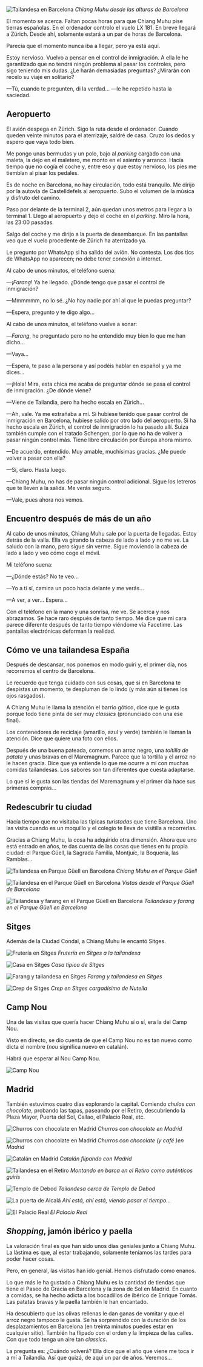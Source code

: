 ![Tailandesa en Barcelona](https://lh3.googleusercontent.com/fy7gLQVPNGBKZuySnuKpw0_UX6Oz3beKuk-MJ5s9MZV9SqnvjuDibRSx0SPNILHG-08lhfu8fpBnuO11YwbNFlddli_Wt_pX0Xom0b0M_h2YXdneyIpjTPvZ-9dPXcHauHH2ANiO3nj5ktjIqiQ1LV2brawvCIk_HR6P-g75c4aHFDCiDcyL8AmTzc5QRojk_ilO4Vu1X6BB9S9puSDHGraXlaXGR5vNJZvdG5X-p9RZ28qBGdr-DOu5V6QDEoWWOPVBPbzh07mH0pmSUmHhcn2C9zZNQEDdI7k_VUGOzF5Jm4th7gEYXIkhLZiA8lPQsRd98WAsw1efeUNShPRstQBW9Y4OVlOv3WcN8aEK2ATYHFgUfOAntRLq1_PCaZl-MrTU8PUXq8bJfwbgO8xNpO_L1mSE7HnRHLQ8cjUkK8l-zxmnSXfsAGqpvxtG3okzbNH7hhzuAgjajW38APqqkwSflTR3aXwHHH98Jw_zDEC2Dr1IPBBwxWi022R4haG1kq2oWFWc6NdQ3SbJljvCwy9DEcIGT2h4cX0ocbXc4KmF4Fwwvo4u9SbIEEc5-k-v3M2jYW10tGnTOhovnu2ZtoZtvCZhAzax_oVTjvK4F63ixGoLqOkJ7uBP0D7TA4IPNcVnQVPmuU2Iz4CzTDPeVz9SWbkVHvgYz2aT8a2p-UuSebZp5O-gWSuFVw=w938-h623-no)
*Chiang Muhu desde las alturas de Barcelona*

El momento se acerca. Faltan pocas horas para que Chiang Muhu pise tierras españolas. En el ordenador controlo el vuelo LX 181. En breve llegará a Zürich. Desde ahí, solamente estará a un par de horas de Barcelona.

Parecía que el momento nunca iba a llegar, pero ya está aquí.

Estoy nervioso. Vuelvo a pensar en el control de inmigración. A ella le he garantizado que no tendrá ningún problema al pasar los controles, pero sigo teniendo mis dudas. ¿Le harán demasiadas preguntas? ¿Mirarán con recelo su viaje en solitario?

—Tú, cuando te pregunten, di la verdad... —le he repetido hasta la saciedad.

## Aeropuerto

El avión despega en Zürich. Sigo la ruta desde el ordenador. Cuando queden veinte minutos para el aterrizaje, saldré de casa. Cruzo los dedos y espero que vaya todo bien.

Me pongo unas bermudas y un polo, bajo al *parking* cargado con una maleta, la dejo en el maletero, me monto en el asiento y arranco. Hacía tiempo que no cogía el coche y, entre eso y que estoy nervioso, los pies me tiemblan al pisar los pedales.

Es de noche en Barcelona, no hay circulación, todo está tranquilo. Me dirijo por la autovía de Castelldefels al aeropuerto. Subo el volumen de la música y disfruto del camino.

Paso por delante de la terminal 2, aún quedan unos metros para llegar a la terminal 1. Llego al aeropuerto y dejo el coche en el *parking*. Miro la hora, las 23:00 pasadas.

Salgo del coche y me dirijo a la puerta de desembarque. En las pantallas veo que el vuelo procedente de Zürich ha aterrizado ya. 

Le pregunto por WhatsApp si ha salido del avión. No contesta. Los dos tics de WhatsApp no aparecen; no debe tener conexión a internet.

Al cabo de unos minutos, el teléfono suena: 

—¡*Farang*! Ya he llegado. ¿Dónde tengo que pasar el control de inmigración?

—Mmmmmm, no lo sé. ¿No hay nadie por ahí al que le puedas preguntar?

—Espera, pregunto y te digo algo...

Al cabo de unos minutos, el teléfono vuelve a sonar:

—*Farang*, he preguntado pero no he entendido muy bien lo que me han dicho...

—Vaya...

—Espera, te paso a la persona y así podéis hablar en español y ya me dices...

—¡Hola! Mira, esta chica me acaba de preguntar dónde se pasa el control de inmigración. ¿De dónde viene?

—Viene de Tailandia, pero ha hecho escala en Zürich...

—Ah, vale. Ya me extrañaba a mí. Si hubiese tenido que pasar control de inmigración en Barcelona, hubiese salido por otro lado del aeropuerto. Si ha hecho escala en Zürich, el control de inmigración lo ha pasado allí. Suiza también cumple con el tratado Schengen, por lo que no ha de volver a pasar ningún control más. Tiene libre circulación por Europa ahora mismo.

—De acuerdo, entendido. Muy amable, muchísimas gracias. ¿Me puede volver a pasar con ella?

—Sí, claro. Hasta luego.

—Chiang Muhu, no has de pasar ningún control adicional. Sigue los letreros que te lleven a la salida. Me verás seguro. 

—Vale, pues ahora nos vemos.


## Encuentro después de más de un año

Al cabo de unos minutos, Chiang Muhu sale por la puerta de llegadas. Estoy detrás de la valla. Ella va girando la cabeza de lado a lado y no me ve. La saludo con la mano, pero sigue sin verme. Sigue moviendo la cabeza de lado a lado y veo cómo coge el móvil.

Mi teléfono suena:

—¿Dónde estás? No te veo...

—Yo a ti sí, camina un poco hacia delante y me verás...

—A ver, a ver... Espera...

Con el teléfono en la mano y una sonrisa, me ve. Se acerca y nos abrazamos. Se hace raro después de tanto tiempo. Me dice que mi cara parece diferente después de tanto tiempo viéndome vía Facetime. Las pantallas electrónicas deforman la realidad.

## Cómo ve una tailandesa España

Después de descansar, nos ponemos en modo guiri y, el primer día, nos recorremos el centro de Barcelona.

Le recuerdo que tenga cuidado con sus cosas, que si en Barcelona te despistas un momento, te despluman de lo lindo (y más aún si tienes los ojos rasgados).

A Chiang Muhu le llama la atención el barrio gótico, dice que le gusta porque todo tiene pinta de ser muy *classics* (pronunciado con una ese final). 

Los contenedores de reciclaje (amarillo, azul y verde) también le llaman la atención. Dice que quiere una foto con ellos. 

Después de una buena pateada, comemos un arroz negro, una *toltilla de patata* y unas bravas en el Maremagnum. Parece que la tortilla y el arroz no le hacen gracia. Dice que ya entiende lo que me ocurre a mí con muchas comidas tailandesas. Los sabores son tan diferentes que cuesta adaptarse. 

Lo que sí le gusta son las tiendas del Maremagnum y el primer día hace sus primeras compras...

## Redescubrir tu ciudad

Hacía tiempo que no visitaba las típicas *turistadas* que tiene Barcelona. Uno las visita cuando es un moquillo y el colegio te lleva de visitilla a recorrerlas.

Gracias a Chiang Muhu, la cosa ha adquirido otra dimensión. Ahora que uno está entrado en años, te das cuenta de las cosas que tienes en tu propia ciudad: el Parque Güell, la Sagrada Familia, Montjuïc, la Boquería, las Ramblas...

![Tailandesa en Parque Güell en Barcelona](https://lh3.googleusercontent.com/2uxt7vW9Vz07h1Le7W8Uzltrc9uxvh1TpIZkWl-jJxVwO63lyQprAx-VSyYGl9rHFRatRa-7-mxpgXNoZZoSLyUXB0hF0hhJeDkCiduOta62YoI1jDSzmPsrg7GvSuGIn0EKujnazu9UQIPft9uDSchup1aod1FDyMrtVXU2N7-w-MqA2jb-JWZ15pw5AExIJcQEmpSmUctnsegeRVTU4RjYC6PB9RkWZ8jOhdX7L3UrA9eLcaGts1ulPrDfxKkduPWP4oA4sbQqzVp0cBjAI52EOY0qb7CAkQQ358eCKXx-kRwtdGcia0lQOoWuUqB79Ro5IOmdMm8-N9iiE91YEwfYdNmPHBPG8_hltcdEGpRXWvafLCg3v_OeEFDNMtWK_SS_Xc_UCQUOHli9ugmBSrYSNHCrWMEUu7r3QHhEmmsZ2mxBnpegz-mBnBJovcO3u7qC_x0elIRvM8JMhTLBNwy9czLVrR_LvFTWWNK_483uIKAUWrffrF58YEIG6bMHOJ2DouKKPEmHqRYZ_IaqybqaSbgrCVuSTE_0UnEeXI_AfpCmrndEEQMwf2WDqK8HKJ1qCL2QE4LZq7WcZ3_4kNcKhNz8ZpK2GbrO8bQsPAxTatLvGMNuJwKO0nAy5SpfPoKtQtuaIIts0IRF7T-8F4vDsThsSjvQH0fV-8pUEA9FufDAegRH89d2Kw=w800-no)
*Chiang Muhu en el Parque Güell*

![Tailandesa en el Parque Güell en Barcelona](https://lh3.googleusercontent.com/940riueA9CY59p8zaEv_tr1-8oBlkf5aQDHhbFsBhaIw-6NP1jDSuATrNEUOiLV1dhuVD-hTo4PgS0C5Sq_YZAzUInhgUXOxapVEb4h0cMMjQz6qieZ2N8x4LjMHxNo0hIdfsQ6ZfBo4WoTZnR47KpIOEkVwR1cEdLEVgi1o4AFOk0vQeG68mmQd7hCrQMc_lRUd3mAPtfr1XgOrvbhbaz2lReKE8kLee4D0EJLq-4r9IQSrHcZVujeJCdQao_Lm5j440b3GrI7Q2m2i_sBosF8uEy42JUS8lukds7afPAQtxApZyQbDv7hNp-LYMowpUMxyw8_lU27caNFVbBWgtNmYGn5_hSuqsH6kC_uvy-vIKk3UuptSPYvI94_Ehr4TNTttXs6vwOIfuwrTF5T1V-2rVVT_3OHqfOWB6z0sV0JIAaNfdttTjZBDQCPrXKiVeZ6_x_ALm3zmiaEaj9Gvp8uVdVrk5OblOC2BAlTNjXpJ4dP1mSXxGxjXgG-dUACR1MxxgbN3NDIvLcWy_Vm7JUviP6Almcy8wfuZZViQKI8xhNaSu2R7PqJGL2RX_aAPTQu0et7KeW1XMToUbA0GWvJYU9hFK3-zAWheQcgSA6vVRT06yynd2pozO_u6cT4TRj5mitw3HZd9FvR-rVEnyPhH4wI6BCCu-RNrcHDXWXXTKThud2sUq2O1pA=w800-no)
*Vistas desde el Parque Güell de Barcelona*

![Tailandesa y farang en el Parque Güell en Barcelona](https://lh3.googleusercontent.com/Na-D8VMmaqnFXGdM0RVZelhXkVgPJKEQEEjBYJn_pMM9cyZXsvehSvtHk6vVVRIj4_KiHN87ADmUlTH21gK_iKSZJZkvahAZsyriJ3D31d28QtRwxcdPyDj0DMQrqacxtaHr3DcnkqHeIdN_N0OAK529YG1yj9KYCeip133ibFealcre7AjmljHkhzlxvsD-YcXYDPICGsauVnda3nFVSEvo403y6TddHaV_K42xPipCIlA861DEBrTA1t5ZRmoh5f8rfghZpPusBN3QdAJwOaJ5nh3mW2ZBvrfYsD3blFWKH3k01FjG1vcCjIWfzaMU20XLwp_uHZdrCLcDZfQagjOvmyFqmYvJWFrRP94EfPS2WQLt00b37NT65DmLbPa36EXkT_GLqFC0MGYHOxWEb3hD_IVMufPnMD78iCSfKumqv-AyIBW0tMuyp98ZdpaPXMdSEK0y1Ety4THtLp0DJjGC5tpUz-cL7Jkvg3RX-H52_tZqDy91yn6pJ-1na_G7mo69tPm2mXGHotlEbRosPdbj06NN4iRjUPqbqZciaT8TrqXg0JHL34XUlsBZURB1rlhj_CToYkydpNpS2E1Q1d3tw3fBg9ESKuaRKIcEJdBNPyzfNu4bsn7zhgryiaw9cbjsKDBPPenVlC9ewnxQRXrIWmfT9mYOJh9VvhWDjzg15F4ylYR6xfa9eg=w800-no)
*Tailandesa y farang en el Parque Güell en Barcelona*

## Sitges

Además de la Ciudad Condal, a Chiang Muhu le encantó Sitges. 

![Frutería en Sitges](https://lh3.googleusercontent.com/MzMymQrKd9RmKBWXw93MiHntFTG15QNSTCxL19L7bLqGuiRYIht3LO1xLu6O8KVh6kiGQzF6sServnFDn3TPu6F0YiFhFkotb43f0MlZF7LtbDUI9IbIsNJdC1lDYoScvf3a-KbHD1KeQo9KPRGITctGKYhk7AsUEI0UJRcKMhZ79vnAPjiy1_pmtPgtUwiAML50m_tcGn-myundOMmL2sFLASWKk1nDDEZ4jdK1njPg5uq4LI8owI5zHO7MpItdoAEHTUDoIbQPkXMQlmvGPx9cczv0leqyk56GjdIbC3gjSZD2IkcbDNVanQAzYLjwaQwD9SkCyP-xQubMP7nV9mqksVJx1u-DejVXDD8IJqCnGlk9CnprK4fIokDRHud8ivcFNR1W4U_miTSKcYW-zpVMsa5qDJS8yXPybW3ApAt4wywQN_XaVn60MhBsuk8LqQLH_NK0-jE_n7A4EKGeZD-Hcp6bJSFlw7S6ZIE4LQmsgwzZ3TQ5onFEG1YA22eH3tMg0QqREQ2xtRkSNiG5s93S0kn8INzA7JDfCRpy0bsS9VlRcAOUWC_9Mh5ufcRzaCITnnAAm--ugF5oJPFd3AK1MramOTGKgD3eJiqYmGLJsDpoMUmIDejMWsvwFay-22uAx4rWJQVWggFNeZVHmxJwutcOzDnHJ0hg0ntV0a4Je7GHfc78ow2z8w=w800-no)
*Frutería en Sitges a la tailandesa*

![Casa en Sitges](https://lh3.googleusercontent.com/wVBlQw3_NeU67DUxQgNYT_uMfpWDEgyoRu7mqT26rOLENMBSsm2-nDhKq5AdNMf0dMPBcm4MOnaRzLAWE-WunTbkMyyikxwfsZqEIwgq7FkM5RlNFygAt8QadRZa-_o9zSNNvd5LS2a9Zz18UZOKz2v_ari8T6u0Q6MnVdiuDxTHMnfpKSoTR_dGlnRnx96N5juLgZA51HVoS1rn99GGKW3YHp6HWZ-KFvbcWZquVgOa8NLtYp6hNL4RK7WRw0v7EnOA7LTqMHD2w1zIpiDoNbfPBLMW987sUV1E71yFEhnVi66p3qBuG8rEmlWSuMcqK-PjtzLm9E8m1tmPYIytgPJV7o4e8xEpj1frBbPYWvlhSWWNpt_YVKI2Jf5UD3bM4UiBxNc__oOhcETjCXz7LBvJcux3x1yB9vwbi9Q_wM9akn2repKe-yu6D7zARSwpfmpPjsHKVCmMyqVeSBY59-48puYB5qY2xdb5mJcKieaJGvqG7BH-Pe5DDHCOnspfiG6Vn_Y4Z91ruY2vjU8HHFXRgiKyImaTIMnN-4VK6bMLboyZhywcKhkCIa4NetzAamGOWgPi0Kmc4XB9EL_BxGhJT3GpTJtf2ZLOlZ9vToEl8ptV7qU0My-YoyA9dJEopJNgu9NN7M_tRFETdAT4uUZwFYs32g4iwtSV2o4phj2XcYBUbfd0E8CctA=w800-no)
*Casa típica de Sitges*

![Farang y tailandesa en Sitges](https://lh3.googleusercontent.com/4ruEKXo32uibBjt5nw4lnER0f3IE1zfrTnHde2vehOBuSQOZQdQBM0f6g00HllQSeP4nQZ5P3g9r1h1pU6xiQbuL4LlnjNx1wMt9uvrlHIOyAvXzAQ9XigDFxOMk4M9fP8C6Ksa2TTK-y4JugeSVoGlM7EXldYUvz985dZ_-wMQnDT_JakDi7avgD1ewlVV_5TNL1KmLVZjd8jwbPWfAhPgeTHUQmqQoKEt4J2Y7Jc5o2gtQZxj3__W-XIXLxe3WbAz77Lo6E5aJmab84KsxK3uk5C2NY6XUetrxmsl0C9sUTK__B7NaTPwnMyh63Xct_5kZ2BLyom0Qgo8BGcP8ZwU9AbUaLfg3YLIR0BXpczqNICqv6x86ey5Nb_Ah6hxVYOfXkaSMxpTv51Yxp_-8YwrPl95ioeuv4EISEP3i0RGDp3GsA1WUxtvY470Gz_iVlyYLaK8-yv9Gg_3OOmgCXeIbqJiwONG4OMXQPLgLXzMUEgNs6nMSPK4Loa6HTLqkOm12pQpcbDUIsn8HdcWMv3i9uCCT4wqLwYc-_J_OaDkS37mWn4_rzZtg4nswX3pbt_ZaGPluW1GQy5DOYOGxq1N1HLJ6oeCBTtMfvT6JoArFkTJjuY5ihCFHwYBSK8eVGIrQmzomDWxmlI8wAYlURVHdmghUhLdstm4fHtvMsNQyWj_TbQsW7RBqFQ=w800-no)
*Farang y tailandesa en Sitges*

![Crep de Sitges](https://lh3.googleusercontent.com/aODwqrXZsv3thYOytl9lKclXQz15IQxZYqxrmHKzDhGEZrnWzBS8Al4ieh-Nj0W-sYwNTWuRxR-AJf6Mo0hnGf4-Ib1CydNdnSGbM26AzANqBhswpI4C6hjqrfAvcyjsVhzAsMeYLX-dnFFU54YrkERWeMZI1XDv1R-YgPqwIXDGARxrool_nF1YiwKGmFJIas9427hM3HJPwFNhjpLWRWo5TKRkFMC7WV5gQcHdkN7AylVYMqEuEszXTEH_7-keT_Hn1M0I7SJzwwxpmDK5-4QEvg4QYWU3yiLvLWymyUD4evDoclXC8PJaW4KwOqlIpP8Hdks1PIoOS2tI-d_tMXPRbmhpazfJlFFEHnF7c7Bpq0RIT4sxISbeKD-Mttz88ORiMcWe790MRx6Xaprx2ahnxcFR3hyI-lpH_GMdFxUcsSiacDzdeBVSTrKtAD996EQRh4VNUOaeVZaGbmpFDbLmNB-8Ng_6AGMqMvhi4-fJdhcqGPW6BcQNL8mubtODnnW5v_BjLKy0cfFGXiJCTWIe0B11mGK4isubD-gPZJFcj-yrUsQzvj0gHQy1YepqvmbyvVQM8A0o2EplHXCvgfD0jVBYjzI5fZXkJkX-Xp5EZAwUEufd36So_BzMut6reKstjgDSm0r_hLuzvCV9YzaBYXA7QryjfmlMNz2vUUFM7GK0L5YJMLhw8w=w800-no)
*Crep en Sitges cargadísimo de Nutella*

## Camp Nou

Una de las visitas que quería hacer Chiang Muhu sí o sí, era la del Camp Nou.  

Visto en directo, se dio cuenta de que el Camp Nou no es tan nuevo como dicta el nombre (*nou* significa nuevo en catalán).

Habrá que esperar al Nou Camp Nou. 

![Camp Nou](https://lh3.googleusercontent.com/-wqgqUEVjJucWZMbZzJGeT0IM1jiOXjfJwcjCBnZqoy8aENeOwyXppQzEJ9r4ANaEbga2cwul5gYBglf3mmpzgdBC7wTKcENY7vqfvX-94X2BiL3vIWU_pD6mNtRmee5sAIAlanAJ_f0H3B3PPlcTnCbwYFRdPqEbIW2xGh0PXWJJdPbVlQImY8pfasad3BWVFgsuMc0jdI55Udn90UTl0zIwbI-ZTD3H5oAS5XBBrBX2hzaZRLVBjD7UriDdV2QMUhiUsEW_Hf3RNNDj3W1myESf2erLQKde7AzwSnWIrKcOZsV_NXiuq1Dx2hW8yKXAgw1SVYDya-OpBAhWsdrGTm0JAA3npX-n9e7h1DDCG6rf42iTIuGgbzentflZhETWEys4oB6-n0P-JL0Rfwsu1PG1T6JnFrVQnH6uE_pFJLkpaT_0T0sOlsQLa65e-4440ZSUJlt_QtChXOcWbR1zBX0ck37ogEskUkY6EVKWvCtWwhVwx5BgYdAewibV7p7b_Qb1ijoj-AmYtmuO17bhG3fBkCPD7NbavVKnsf55pAjxtnMB5b5FjjvstC1X5t6EQF8fGY1T_UXxxPqVhydIZIqrGNXvTmC39vwPjTOE6mVM2cUIlGXluBVxcpTPW0iJCJrzKTDDL2fGQB8EBHWTdKrUWPSwlFRHW3dDyp0kHhTo7aYM6tzGPGV1w=w800-no)

## Madrid

También estuvimos cuatro días explorando la capital. Comiendo *chulos con chocolate*, probando las tapas, paseando por el Retiro, descubriendo la Plaza Mayor, Puerta del Sol, Callao, el Palacio Real, etc.

![Churros con chocolate en Madrid](https://lh3.googleusercontent.com/26yIh5UCP5Zq1GNgkbhRDO-dQIRWecXLjjd791AMLO3zqgXsu-PgvhO482jUhxGTiCto0eVMKRerpxVronBR6Um-duhQAi3co2MPjnoT43fbdpYU7LJn703FVhXCuBY0BMMod5T2Hfr_ENgcZ1ph_JpNkIzm3rpWXKpIt_KPU7zQ5VkhJ0CaOp7Qxg5rmTpkLdxNQAb2J2qMZGCFHPsvZKbEJvbvEbemhEHRzQjKx1S5mizQafRJuX7KCGZLsXFWqMIgktumcOr6PvHfLugwXNxZmJysFyNBUGwHRWrUfzx_LSdMwNk3RDMLSzqq18cVBgzbhVpwhOS7SJrgmp7aHqn4LcfFpmVAMo-pLMGbCNIdzWtta_1ppboWKW1UBYc7NmBVbhxPkaiBE65av9Jhw4pz46V-0kzu3mj-197x50tWC3HdCQpMTbY7KevMwcfvMHz6syLgtDommx3SYMXoG_dck0Q88pRK1aX31uTo0-paEebQDkAA1geL8kdTF4ggejemBCQse4bCxb5aw3EyCGmvNz82EEO8M92UBnranHz3Lp6OO88ExjcfsKKUlFjXL_bzOhiL4jr0SnZeJoJpld40k3esbIvGALUKjznQ0316-6nhbJu_TZoTYsW-i77katbEh1GSI81DUOpkvaGj3RDHYCpqvKG5SM9io29j9mrxw4UvbxGEOI9T0A=w800-no)
*Churros con chocolate en Madrid*

![Churros con chocolate en Madrid](https://lh3.googleusercontent.com/mCjGXuSBgsUJxjCoJJVu3C456QJZ0HqojBLJ0SMGgitYU2Cr5r3yqPVlqns8Qs6E32LewOtMAGLW-L2xb_AO1S48YkY5LW6SlmuC0YWCi6ZgrvUQZSe6VIwtTKUzRmuFAQSTumEOuPI4asSWFbjDdgIiUbWL8ekDhiVA7yi4DjTQyPo1Nl9mH2CQO4yv2f3br0z5ABrB_miqiw5Fb4WTjY5U0s9L4XY4YYYlOpnB04RuoI9YrfCbzUM3rq2QWW4pf95zM0WOCRIbkh1EiCZSA8JsmYERB9CWgf7bcP3R_jP-veHMb7d4pTEw-24XQJonIOmyr1NUgcJmyED2plaq6DJ7eMzYYj8rluRYuRlupcZrYDSWLZqEj4YFjxsB7sNaI9bgtydMa4thtzXrCM3JWcsqA-6ztLogkeRD20gHKtuU93Typ6zfPWr5WECyphWcmG_2AmkZlxXCkJKdwxRPA1E-2qILJsyzReLhGsZcF0lRzXvz6bh2zYJLiYyODiQtm3grPJyOpvGViPsUhk-AzgU6gO3UM7M1aQ4crOKWTN_-QQLWFoubHWwtaWrGkmRsGf-ynvmSk54pPey09n7rppElCb9tuiV50yZMmGNQlHBXf6hb-We_DZQHissq1G9HZtAXVk_NWQ648kQ_Y8mr5YDtj0_aI5X--C6ZDJaKCAfwIZzJYZm97YMWUg=w800-no)
*Churros con chocolate (y café )en Madrid*

![Catalán en Madrid](https://lh3.googleusercontent.com/LK4ATFkm93jRxEMYNn507mjqxD0TuekbY72DlDr-CLyD0JAdhSwPg4jhQGL5X4gKPTdR8OpLQNB28A6PEc7C0mYK8BCJQcbMOg9suqdZs_PE_yUIBr0uXl5IkDh3i65O_GQzGFZG1ULfjKJjqrzO4iQ4AxnN4vGtBzEn0CbgojR57L2ZG6PKEAdSxTF5HnWNPUR3BthefmQeNNpK2SmSdRyGWhIS7IGtI8UcoQcUUlPHJlQwPqQNTWT8I-vpFRPadWLkM9GG303EMd216E084XohpNP1bR9Gbl0Kzv_C49aDKJkGmx7MPITWfrQ0-iQ5AK8rDRc3CYV8IJW6X6iBEZp4h4CJaEXR420-W6YiQY-qCFKlVqQRStLPWFtEpKSAAeGcXw69EXx6i5Zg1lQkd8OMKUfBKdPx5Id8ejetSGSq2H6pDcp_DIQpDltBUKFzBF4L47yIo75K4_1T8uZrRrrf332mG6kW8a6cvE3yHYqt0LZHWAs5DZwpa5G3p7214ikYwBya7WrdNz_uV9WoKyG1a3mszwTTfMhxfvii8yx9EdQW59T8mlzW6eHktF0Ov6E8S_HMp66o5ZCY__VfauvJGM-2N_QbIWwhV-1A9Yv_ENgSv8Gog2mGnayWVN7EF7bg662325q_9JqYVdUz8WmEAVtpCFmzneZXgNFIK5VjFVjkWLFHhDp_Hg=w800-no)
*Catalán flipando con Madrid*

![Tailandesa en el Retiro](https://lh3.googleusercontent.com/LJtMXaa1qWaeumr0k-ugUCPGKbV2jBxMvD0ykqia4An2gyVLGFJ09QzIr6h_v9H73mg1-Yjw3SscQp_ZVEGK5ymP4WtqiHat2M1ASPqpuS8UmHQLc7YjOfM4dXg7E_qSPFRP83VAr_9huBgw5zC0dBL6IibPq0VGsdYvimvrKbAa1OI_9Pripene3fFGkChKO7WJaWn-NZ5ELBRVJejy2Pp8x7fYER1374nlkalyaeyS98Pttag3x3AjcZPxrVG7axZmd2pepGeP7rnxHcAeAKuo1YXe4kqtSlpMA56JqQFXZiT1flEAKHOIgjmd1nHAsPQ1U4xoSxfw3RzefFPJaXgKpg4etfAgFipxUd5_xs48-S_RppkeJqpbOQz64SBvd81uB9nbsuzZjdhLic-NjR-MJpB7odcW_8B6fc8FsO2118HYU5VWpur5gM9Cpe_SqYGhs27xJp-UBpLAzWA5MV92KVtGjcogzho8JTeR41ZjzFQaDvN1IJVpphpa4yFMlPGjZfoUmSyxjS-i2qonS-tBhAzT-ShTRLk81vWpIsU3-qW5nlccFiT1_qI8PG726ua0BDIRAh_oH7kdfjlIw9Gng7YmROKdYBWqBZbqqsBgrjKHXOt0VBIGATRXXY432AZ3nddp9j-Ry5uY-845-wv6W1fbTNiKQsksj-J6mWlhNZpmV_NQRH-mJQ=w800-no)
*Montando en barca en el Retiro como auténticos guiris*

![Templo de Debod](https://lh3.googleusercontent.com/ofBqlZzsH7DDJGXbkh6OC-gYPjelE10EYth_LiNDF3O2SsWRQ3AzLrxLY2YtXov3DnmEUJdpF9Mn0513E9eqkFl2awGLw5at8FTzQd8GH_xZMJ3SZdWVGBJ-BhCdDBM37wpt6e8x7ypK_8LKaAizMPZIXbPg6MRW6-9NGcmPQdmI2ndeOm88zb9aZau8t9IfeZuIAI88h3JmzPNI9bmPF58vQNqVo2wxOqd7d4c_2crNDpAobJ6kfeJq1QVaHt510RSKou1KJdJQbsk8CicfU7FNnGkg6UfFsQZGKQwUg3ww3VVqODx58KFUp1vgcMHPpbYTTeueRty-obnVjS9ztcaEWaJWWkJqqMGjc0knFrG-YSVv5XN7wcxYZuh52UYx7J2FkBIApHuStIJ_-VrJyifZuV2zgxM3Oz7vOtGBvIPc5t6RONBPrLkx24OJY0uxUcMCFpH60ITsDJRwSC605Udg0Dsh7y-yb4aV6x3nthfI7DNIW99HUi7nLScJyfuFsiVcsbjfmKdhRmxkQkvU0X_RESQOwoc92ok7F29V9bVoFIf7fiK9by-2NH0aI_drYCHFfr_SjZganEAMLjPHGeMGJmQhFLYS52twCRUG_yKSR4pHzG_GCNCYAOiwMOFeeEr_G2OsBb_-FBt2NvSCLmsHlCS19GPDXxUTPmrevn-grx9DofnAv6l6gA=w800-no)
*Tailandesa cerca de Templo de Debod*

![La puerta de Alcalá](https://lh3.googleusercontent.com/D0lvN2M2AIiXGi6FBtnSa2NS65EdX4SYCo3QhS8afSOo2vbrzINzvL8TH0Y7X75uYdvl54o4Gc8ghlJCdFJ8S_k9s-Y0ASl0xZK3z7PaR4dBlBV-_hgRw291rWkIG0tPremscmUN9M31Wy-LnC7iSlmPxGNHpUrNLXWPzisRbp1ymASVUx5tbxyx-ahKbhIgarXbB1crOJT0D3xvLs6L4FnfZp01rxIr1TqAnAUew2A409jWvxCB3Jex5Eslc5x6bv_yT_LhZaKKP2HNTgW1cApmeTTeaxe8eWKvcfbQjm5_kFQum5NtC7yG1uqakNDDwnhU5HSzs5X1WW5-JKfVj4rALKTEVLmMGIT2TR9Pt1JkA7Yz6JZUVnqy_a6zMOmQvZs6DHUYjx7aIKcARycmh7be7rzxQHDlXPbdtracOkfeuezU23PNBCJN55OJRo3kUpRPuGiX41gyWaoGFQffwK-1w8fdb8DlILzOTj1NSpcHoCNgp43_l_bizjJMEo2HmJhWMxHXwFfap6JGYT-KT3DmWWqy9q3ElsrsXsSJKfTe0TgbqWAhp61GV8g1_3R_Ur2NgTQjTAsYvoYqmoaOGoBTVMZsOTXVCSetPYfXNNAGvrxu9a9kKRIy8ibPu1CMNdpcDFjLeDSQCBnbHN_EeRQWCvUlVqsQIzXl5FO4Xa5QhJyLN5iYhositA=w800-no)
*Ahí está, ahí está, viendo pasar el tiempo...*

![El Palacio Real](https://lh3.googleusercontent.com/vMlPHvd7YKoFO4zsXNCebwtJJsd-kAqHr5I6ssyBXW1Z0yL6yHIHFtQYd-NTjMZ0aLXJXqwvbKRklIJ_Q8sWQz345OKcU4xU3_MGsUbz4nMX72O6W_8y1UuFFgf-4RylZ7Ebrzg74eYAf3WTc39Zw7vIUU0SUc2W_PZtQDWdSTlWODj6c81p69tOAfm_klLqRzjc6MLPkHxCRxnug_quwSbCKP5r-9VhoGYgj3sTaRfvvqAB0cKjRo4oNAgWNMLSkrzsSx62sT47JQRcETz1Va_3Xp5Sl2rCL-SbzH0Q_yLSNebr1edGJK6cQDDjAyz1a4YVvp6nC7p0QVSaKK9pihdpYypKJSKTYAhya6aSJDV48yNpuU-HcKsN3ksLSZmtx2uZTPLeLqAeLcpDGhpXKOGa3buQKfsfX2iSskuRU-gADJ2EO7-2OG-sjSoyLDiWVngE_dW-2e6dQ9LR5XL18mqcdYaK3kxMpZjgVwtUNSv73CTZgGWKayThxGt5uHGW67KBMw8PpcaLCsVN7e87qM4dVPgza1gb9T17VgYUA4ZhA0G0O_aY0ENui_48qOHG_UukahPO4BSGoE_-h_Dy-FkDRrDMe7-bpyLha3b6f5il5WMF6w4xS3WKIr9N0kTpq-EmmFjG0TKzwtcYpFD_A-kDQMwpwxnDDpWTSWMT2R-tZrbv7-923oRcEw=w800-no)
*El Palacio Real*

## *Shopping*, jamón ibérico y paella

La valoración final es que han sido unos días geniales junto a Chiang Muhu. La lástima es que, al estar trabajando, solamente teníamos las tardes para poder hacer cosas.

Pero, en general, las visitas han ido genial. Hemos disfrutado como enanos.

Lo que más le ha gustado a Chiang Muhu es la cantidad de tiendas que tiene el Paseo de Gracia en Barcelona y la zona de Sol en Madrid. En cuanto a comidas, se ha hecho adicta a los bocadillos de ibérico de Enrique Tomás. Las patatas bravas y la paella también le han encantado. 

Ha descubierto que las olivas rellenas le dan ganas de vomitar y que el arroz negro tampoco le gusta. Se ha sorprendido con la duración de los desplazamientos en Barcelona (en treinta minutos puedes estar en cualquier sitio). También ha flipado con el orden y la limpieza de las calles. Con que todo tenga un aire tan *classics*.

La pregunta es: ¿Cuándo volverá? Ella dice que el año que viene me toca ir a mí a Tailandia. Así que quizá, de aquí un par de años. Veremos...
